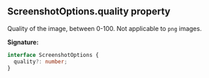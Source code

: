 ## ScreenshotOptions.quality property

Quality of the image, between 0-100. Not applicable to `png` images.

**Signature:**

```typescript
interface ScreenshotOptions {
  quality?: number;
}
```
